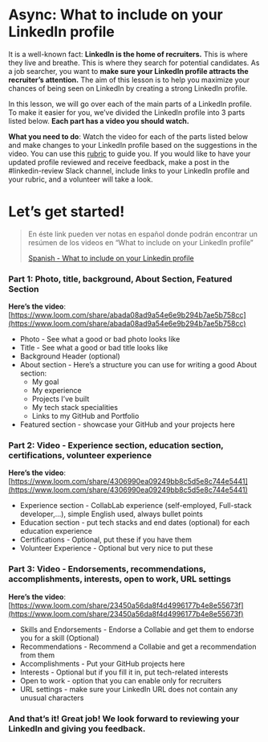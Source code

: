 # Async: What to include on your LinkedIn profile

It is a well-known fact: **LinkedIn is the home of recruiters.** This is where they live and breathe. This is where they search for potential candidates. As a job searcher, you want to **make sure your LinkedIn profile attracts the recruiter’s attention.** The aim of this lesson is to help you maximize your chances of being seen on LinkedIn by creating a strong LinkedIn profile.

In this lesson, we will go over each of the main parts of a LinkedIn profile. To make it easier for you, we’ve divided the LinkedIn profile into 3 parts listed below. **Each part has a video you should watch.**

**What you need to do**: Watch the video for each of the parts listed below and make changes to your LinkedIn profile based on the suggestions in the video. You can use this [rubric](https://docs.google.com/spreadsheets/d/1e0n1k6izyZM0mkmkL9zezr7FW2-qRLu-bmFnYBLVkLs/copy) to guide you. If you would like to have your updated profile reviewed and receive feedback, make a post in the #linkedin-review Slack channel, include links to your LinkedIn profile and your rubric, and a volunteer will take a look. 

# Let’s get started!

> En éste link pueden ver notas en español donde podrán encontrar un resúmen de los videos en “What to include on your LinkedIn profile” 
> 
> [Spanish - What to include on your Linkedin profile](what-to-include-on-linkedin-spanish.md)

### Part 1: Photo, title, background, About Section, Featured Section

**Here’s the video**: [https://www.loom.com/share/abada08ad9a54e6e9b294b7ae5b758cc](https://www.loom.com/share/abada08ad9a54e6e9b294b7ae5b758cc)

- Photo - See what a good or bad photo looks like
- Title - See what a good or bad title looks like
- Background Header (optional)
- About section - Here’s a structure you can use for writing a good About section:
  - My goal
  - My experience
  - Projects I’ve built
  - My tech stack specialities
  - Links to my GitHub and Portfolio
- Featured section - showcase your GitHub and your projects here

### Part 2: Video - Experience section, education section, certifications, volunteer experience

**Here’s the video**: [https://www.loom.com/share/4306990ea09249bb8c5d5e8c744e5441](https://www.loom.com/share/4306990ea09249bb8c5d5e8c744e5441)

- Experience section - CollabLab experience (self-employed, Full-stack developer,...), simple English used, always bullet points
- Education section - put tech stacks and end dates (optional) for each education experience
- Certifications - Optional, put these if you have them
- Volunteer Experience - Optional but very nice to put these

### Part 3: Video - Endorsements, recommendations, accomplishments, interests, open to work, URL settings

**Here’s the video**: [https://www.loom.com/share/23450a56da8f4d4996177b4e8e55673f](https://www.loom.com/share/23450a56da8f4d4996177b4e8e55673f)

- Skills and Endorsements - Endorse a Collabie and get them to endorse you for a skill (Optional)
- Recommendations - Recommend a Collabie and get a recommendation from them
- Accomplishments - Put your GitHub projects here
- Interests - Optional but if you fill it in, put tech-related interests
- Open to work - option that you can enable only for recruiters
- URL settings - make sure your LinkedIn URL does not contain any unusual characters

### And that’s it! Great job! We look forward to reviewing your LinkedIn and giving you feedback.

